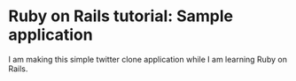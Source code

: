 # Ruby on Rails tutorial: Sample application

I am making this simple twitter clone application while I am learning Ruby on Rails.
